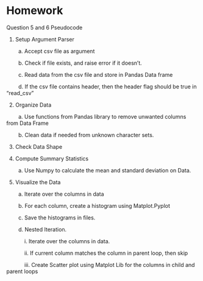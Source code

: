 # Homework
Question 5 and 6
Pseudocode
&nbsp;&nbsp;&nbsp;&nbsp;

1)	Setup Argument Parser

&nbsp;&nbsp;&nbsp;&nbsp;&nbsp;&nbsp;&nbsp;&nbsp;a.	Accept csv file as argument

&nbsp;&nbsp;&nbsp;&nbsp;&nbsp;&nbsp;&nbsp;&nbsp;b.	Check if file exists, and raise error if it doesn’t.

&nbsp;&nbsp;&nbsp;&nbsp;&nbsp;&nbsp;&nbsp;&nbsp;c.	Read data from the csv file and store in Pandas Data frame

&nbsp;&nbsp;&nbsp;&nbsp;&nbsp;&nbsp;&nbsp;&nbsp;d.	If the csv file contains header, then the header flag should be true in “read_csv”

2)	Organize Data

&nbsp;&nbsp;&nbsp;&nbsp;&nbsp;&nbsp;&nbsp;&nbsp;a.	Use functions from Pandas library to remove unwanted columns from Data Frame

&nbsp;&nbsp;&nbsp;&nbsp;&nbsp;&nbsp;&nbsp;&nbsp;b.	Clean data if needed from unknown character sets.

3)	Check Data Shape

4)	Compute Summary Statistics

&nbsp;&nbsp;&nbsp;&nbsp;&nbsp;&nbsp;&nbsp;&nbsp;a.	Use Numpy to calculate the mean and standard deviation on Data.

5)	Visualize the Data

&nbsp;&nbsp;&nbsp;&nbsp;&nbsp;&nbsp;&nbsp;&nbsp;a.	Iterate over the columns in data

&nbsp;&nbsp;&nbsp;&nbsp;&nbsp;&nbsp;&nbsp;&nbsp;b.	For each column, create a histogram using Matplot.Pyplot

&nbsp;&nbsp;&nbsp;&nbsp;&nbsp;&nbsp;&nbsp;&nbsp;c.	Save the histograms in files.

&nbsp;&nbsp;&nbsp;&nbsp;&nbsp;&nbsp;&nbsp;&nbsp;d.	Nested Iteration.

&nbsp;&nbsp;&nbsp;&nbsp;&nbsp;&nbsp;&nbsp;&nbsp;&nbsp;&nbsp;&nbsp;&nbsp;i.	Iterate over the columns in data.

&nbsp;&nbsp;&nbsp;&nbsp;&nbsp;&nbsp;&nbsp;&nbsp;&nbsp;&nbsp;&nbsp;&nbsp;ii.	If current column matches the column in parent loop, then skip

&nbsp;&nbsp;&nbsp;&nbsp;&nbsp;&nbsp;&nbsp;&nbsp;&nbsp;&nbsp;&nbsp;&nbsp;iii.	Create Scatter plot using Matplot Lib for the columns in child and parent loops

